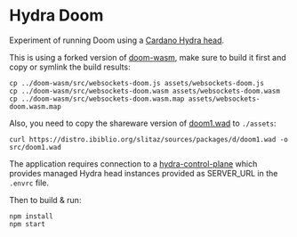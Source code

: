 # Hydra Doom

Experiment of running Doom using a [Cardano Hydra head](https://github.com/cardano-scaling/hydra).

This is using a forked version of [doom-wasm](https://github.com/cardano-scaling/doom-wasm), make sure to build it first and copy or symlink the build results:

``` shell
cp ../doom-wasm/src/websockets-doom.js assets/websockets-doom.js
cp ../doom-wasm/src/websockets-doom.wasm assets/websockets-doom.wasm
cp ../doom-wasm/src/websockets-doom.wasm.map assets/websockets-doom.wasm.map
```

Also, you need to copy the shareware version of [doom1.wad](https://doomwiki.org/wiki/DOOM1.WAD) to `./assets`:

```shell
curl https://distro.ibiblio.org/slitaz/sources/packages/d/doom1.wad -o src/doom1.wad
```

The application requires connection to a [hydra-control-plane](https://github.com/cardano-scaling/hydra-control-plane) which provides managed Hydra head instances provided as SERVER_URL in the `.envrc` file.

Then to build & run:

```shell
npm install
npm start
```
